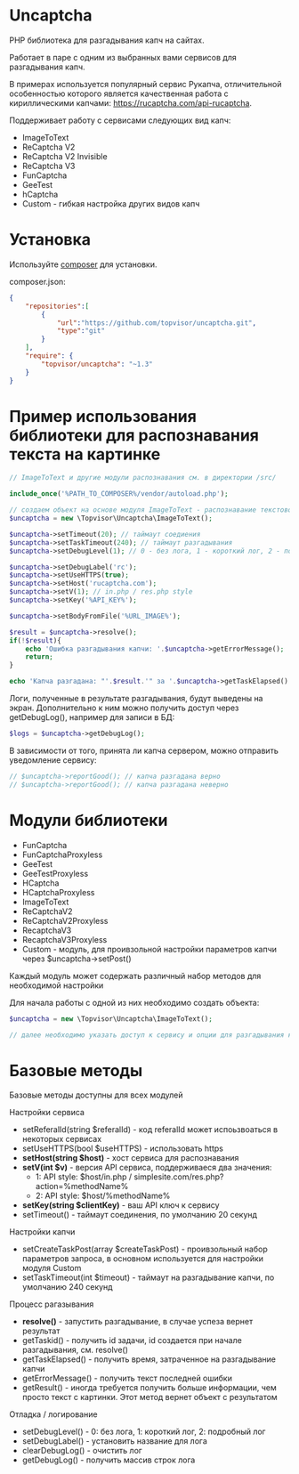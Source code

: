 # Uncaptcha

PHP библиотека для разгадывания капч на сайтах.

Работает в паре с одним из выбранных вами сервисов для разгадывания капч.

В примерах используется популярный сервис Рукапча, отличительной особенностью которого является качественная работа с кириллическими капчами:
https://rucaptcha.com/api-rucaptcha.

Поддерживает работу с сервисами следующих вид капч:
* ImageToText
* ReCaptcha V2
* ReCaptcha V2 Invisible
* ReCaptcha V3
* FunCaptcha
* GeeTest
* hCaptcha
* Custom - гибкая настройка других видов капч

# Установка

Используйте [composer](https://getcomposer.org/) для установки.

composer.json:
```json
{
    "repositories":[
		{
			"url":"https://github.com/topvisor/uncaptcha.git",
			"type":"git"
		}
	],
    "require": {
        "topvisor/uncaptcha": "~1.3"
    }
}
```

# Пример использования библиотеки для распознавания текста на картинке

```php
// ImageToText и другие модули распознавания см. в директории /src/

include_once('%PATH_TO_COMPOSER%/vendor/autoload.php');

// создаем объект на основе модуля ImageToText - распознавание текстовой капчи
$uncaptcha = new \Topvisor\Uncaptcha\ImageToText();

$uncaptcha->setTimeout(20); // таймаут соедиения
$uncaptcha->setTaskTimeout(240); // таймаут разгадывания
$uncaptcha->setDebugLevel(1); // 0 - без лога, 1 - короткий лог, 2 - полный лог

$uncaptcha->setDebugLabel('rc');
$uncaptcha->setUseHTTPS(true);
$uncaptcha->setHost('rucaptcha.com');
$uncaptcha->setV(1); // in.php / res.php style
$uncaptcha->setKey('%API_KEY%');

$uncaptcha->setBodyFromFile('%URL_IMAGE%');

$result = $uncaptcha->resolve();
if(!$result){
	echo 'Ошибка разгадывания капчи: '.$uncaptcha->getErrorMessage();
	return;
}

echo 'Капча разгадана: "'.$result.'" за '.$uncaptcha->getTaskElapsed().' сек.';

```

Логи, полученные в результате разгадывания, будут выведены на экран.
Дополнительно к ним можно получить доступ через getDebugLog(), например для записи в БД:

```php
$logs = $uncaptcha->getDebugLog();
```

В зависимости от того, принята ли капча сервером, можно отправить уведомление сервису:

```php
// $uncaptcha->reportGood(); // капча разгадана верно
// $uncaptcha->reportGood(); // капча разгадана неверно
```

# Модули библиотеки

* FunCaptcha
* FunCaptchaProxyless
* GeeTest
* GeeTestProxyless
* HCaptcha
* HCaptchaProxyless
* ImageToText
* ReCaptchaV2
* ReCaptchaV2Proxyless
* RecaptchaV3
* RecaptchaV3Proxyless
* Custom - модуль, для проивзольной настройки параметров капчи через $uncaptcha->setPost()

Каждый модуль может содержать различный набор методов для необходимой настройки

Для начала работы с одной из них необходимо создать объекта:
```php
$uncaptcha = new \Topvisor\Uncaptcha\ImageToText();

// далее необходимо указать доступ к сервису и опции для разгадывания капчи и запустить разгадывание (см. пример выше)
```

# Базовые методы

Базовые методы доступны для всех модулей

Настройки сервиса
* setReferalId(string $referalId) - код referalId может испоьзвоаться в некоторых сервисах
* setUseHTTPS(bool $useHTTPS) - использовать https
* **setHost(string $host)** - хост сервиса для распознавания
* **setV(int $v)** - версия API сервиса, поддерживаеся два значения:
	* 1: API style: $host/in.php / simplesite.com/res.php?action=%methodName%
	* 2: API style: $host/%methodName%
* **setKey(string $clientKey)** - ваш API ключ к сервису
* setTimeout() - таймаут соединения, по умолчанию 20 секунд

Настройки капчи
* setCreateTaskPost(array $createTaskPost) - проивзольный набор параметров запроса, в основном используется для настройки модуля Custom
* setTaskTimeout(int $timeout) - таймаут на разгадывание капчи, по умолчанию 240 секунд

Процесс рагазывания
* **resolve()** - запустить разгадывание, в случае успеза вернет результат
* getTaskid() - получить id задачи, id создается при начале разгадывания, см. resolve()
* getTaskElapsed() - получить время, затраченное на разгадывание капчи
* getErrorMessage() - получить текст последней ошибки
* getResult() - иногда требуется получить больше информации, чем просто текст с картинки. Этот метод вернет объект с результатом

Отладка / логирование
* setDebugLevel() - 0: без лога, 1: короткий лог, 2: подробный лог
* setDebugLabel() - установить название для лога
* clearDebugLog() - очистить лог
* getDebugLog() - получить массив строк лога